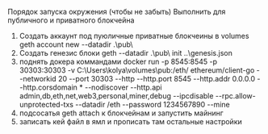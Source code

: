 Порядок запуска окружения (чтобы не забыть)
Выполнить для публичного и приватного блокчейна
1. Создать аккаунт под пуюличные приватные блокчеины в volumes
   geth account new --datadir .\pub\
2. Создать генезис блоки geth --datadir .\pub\ init ..\genesis.json
3. поднять докера коммандами
   docker run -p 8545:8545 -p 30303:30303 -v C:\Users\kolya\volumes\pub:/eth/ ethereum/client-go --networkid 20 --port 30303 --http --http.port 8545 --http.addr 0.0.0.0 --http.corsdomain * --nodiscover --http.api admin,db,eth,net,web3,personal,miner,debug --ipcdisable --rpc.allow-unprotected-txs   --datadir /eth --password 1234567890 --mine
4. подсосатья geth attach <url> к блокчейнам и запустить майнинг
5. записать кей файл в ямл и прописать там остальные настройки